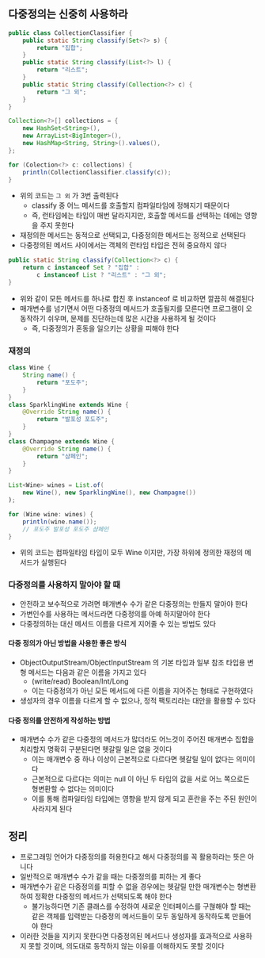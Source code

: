 ## 다중정의는 신중히 사용하라

```java
public class CollectionClassifier {
    public static String classify(Set<?> s) {
        return "집합";
    }
    public static String classify(List<?> l) {
        return "리스트";
    }
    public static String classify(Collection<?> c) {
        return "그 외";
    }
}

Collection<?>[] collections = {
    new HashSet<String>(),
    new ArrayList<BigInteger>(),
    new HashMap<String, String>().values(),
};

for (Colection<?> c: collections) {
    println(CollectionClassifier.classify(c));
}
```

* 위의 코드는 `그 외` 가 3번 출력된다
    * classify 중 어느 메서드를 호출할지 컴파일타임에 정해지기 때문이다
    * 즉, 런타임에는 타입이 매번 달라지지만, 호출할 메서드를 선택하는 데에는 영향을 주지 못한다
* 재정의한 메서드는 동적으로 선택되고, 다중정의한 메서드는 정적으로 선택된다
* 다중정의된 메서드 사이에서는 객체의 런타임 타입은 전혀 중요하지 않다

```java
public static String classify(Collection<?> c) {
    return c instanceof Set ? "집합" :
        c instanceof List ? "리스트" : "그 외";
}
```

* 위와 같이 모든 메서드를 하나로 합친 후 instanceof 로 비교하면 깔끔히 해결된다
* 매개변수를 넘기면서 어떤 다중정의 메서드가 호출될지를 모른다면 프로그램이 오동작하기 쉬우며, 문제를 진단하는데 많은 시간을 사용하게 될 것이다
    * 즉, 다중정의가 혼동을 일으키는 상황을 피해야 한다

### 재정의

```java
class Wine {
    String name() {
        return "포도주";
    }
}
class SparklingWine extends Wine {
    @Override String name() {
        return "발포성 포도주";
    }
}
class Champagne extends Wine {
    @Override String name() {
        return "샴페인";
    }
}

List<Wine> wines = List.of(
    new Wine(), new SparklingWine(), new Champagne())
);

for (Wine wine: wines) {
    println(wine.name());
    // 포도주 발포성 포도주 샴페인
}
```

* 위의 코드는 컴파일타임 타입이 모두 Wine 이지만, 가장 하위에 정의한 재정의 메서드가 실행된다

### 다중정의를 사용하지 말아야 할 때

* 안전하고 보수적으로 가려면 매개변수 수가 같은 다중정의는 만들지 말아야 한다
* 가변인수를 사용하는 메서드라면 다중정의를 아예 하지말아야 한다
* 다중정의하는 대신 메서드 이름을 다르게 지어줄 수 있는 방법도 있다

#### 다중 정의가 아닌 방법을 사용한 좋은 방식

* ObjectOutputStream/ObjectInputStream 의 기본 타입과 일부 참조 타입용 변형 메서드는 다음과 같은 이름을 가지고 있다
    * (write/read) Boolean/Int/Long
    * 이는 다중정의가 아닌 모든 메서드에 다른 이름을 지어주는 형태로 구현하였다
* 생성자의 경우 이름을 다르게 할 수 없으나, 정적 팩토리라는 대안을 활용할 수 있다

#### 다중 정의를 안전하게 작성하는 방법

* 매개변수 수가 같은 다중정의 메서드가 많더라도 어느것이 주어진 매개변수 집합을 처리할지 명확히 구분된다면 헷갈릴 일은 없을 것이다
    * 이는 매개변수 중 하나 이상이 근본적으로 다르다면 헷갈릴 일이 없다는 의미이다
    * 근본적으로 다르다는 의미는 null 이 아닌 두 타입의 값을 서로 어느 쪽으로든 형변환할 수 없다는 의미이다
    * 이를 통해 컴파일타임 타입에는 영향을 받지 않게 되고 혼란을 주는 주된 원인이 사라지게 된다
    
## 정리

* 프로그래밍 언어가 다중정의를 허용한다고 해서 다중정의를 꼭 활용하라는 뜻은 아니다
* 일반적으로 매개변수 수가 같을 때는 다중정의를 피하는 게 좋다
* 매개변수가 같은 다중정의를 피할 수 없을 경우에는 헷갈릴 만한 매개변수는 형변환하여 정확한 다중정의 메서드가 선택되도록 해야 한다
    * 불가능하다면 기존 클래스를 수정하여 새로운 인터페이스를 구혆해야 할 때는 같은 객체를 입력받는 다중정의 메서드들이 모두 동일하게 동작하도록 만들어야 한다
* 이러한 것들을 지키지 못한다면 다중정의된 메서드나 생성자를 효과적으로 사용하지 못할 것이며, 의도대로 동작하지 않는 이유를 이해하지도 못할 것이다
